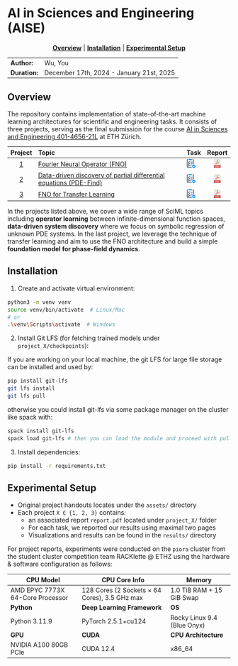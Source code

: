 # AI in Sciences and Engineering (AISE)

<div align="center">

**[Overview](#overview)** |
**[Installation](#installation)** |
**[Experimental Setup](#experimental-setup)**
</div>

<div align="center">
  <table>
    <tr>
      <td><strong>Author:</strong></td>
      <td>Wu, You</td>
    </tr>
    <tr>
      <td><strong>Duration:</strong></td>
      <td>December 17th, 2024 - January 21st, 2025</td>
    </tr>
  </table>
</div>


## Overview

The repository contains implementation of state-of-the-art machine learning architectures for scientific and engineering tasks. It consists of three projects, serving as the final submission for the course [AI in Sciences and Engineering 401-4656-21L](https://github.com/camlab-ethz/AI_Science_Engineering) at ETH Zürich.



| Project | Topic | Task | Report |
| :---: | :--- | :--- | :---: |
| [1](project_1/) | [Fourier Neural Operator (FNO)](https://arxiv.org/abs/2010.08895) | [<img src="assets/done_icon.png" alt="View Task" width="20"/>](assets/project-1-fno-on-1d-wave.pdf) | [<img src="assets/pdf_icon.png" alt="Download Report" width="20"/>](assets/project_1/report.pdf) |
| [2](project_2) | [Data-driven discovery of partial differential equations (PDE-Find)](https://www.science.org/doi/10.1126/sciadv.1602614) | [<img src="assets/done_icon.png" alt="View Task" width="20"/>](assets/project-2-pde-find.pdf) | [<img src="assets/pdf_icon.png" alt="Download Report" width="20"/>](assets/project_2/report.pdf) |
| [3](project_3) | [FNO for Transfer Learning](https://arxiv.org/abs/2306.00258v1) | [<img src="assets/done_icon.png" alt="View Task" width="20"/>](assets/project-3-phase-field-dynamics.pdf) | [<img src="assets/pdf_icon.png" alt="Download Report" width="20"/>](assets/project_3/report.pdf) |

In the projects listed above, we cover a wide range of SciML topics including **operator learning** between infinite-dimensional function spaces, **data-driven system discovery** where we focus on symbolic regression of unknown PDE systems. In the last project, we leverage the technique of transfer learning and aim to use the FNO architecture and build a simple **foundation model for phase-field dynamics**.


## Installation

1. Create and activate virtual environment:
```bash
python3 -m venv venv
source venv/bin/activate  # Linux/Mac
# or
.\venv\Scripts\activate  # Windows
```

2. Install Git LFS (for fetching trained models under `project_X/checkpoints`):

If you are working on your local machine, the git LFS for large file storage can be installed and used by:

```bash
pip install git-lfs
git lfs install
git lfs pull
```

otherwise you could install git-lfs via some package manager on the cluster like spack with:

```bash
spack install git-lfs
spack load git-lfs # then you can load the module and proceed with pulling LFS files
```

3. Install dependencies:

```bash
pip install -r requirements.txt
```

## Experimental Setup

- Original project handouts locates under the `assets/` directory
- Each project `X ∈ {1, 2, 3}` contains:
    - an associated report `report.pdf` located under `project_X/` folder
    - For each task, we reported our results using maximal two pages
    - Visualizations and results can be found in the `results/` directory


For project reports, experiments were conducted on the `piora` cluster from the student cluster competition team RACKlette @ ETHZ using the hardware & software configuration as follows:


| **CPU Model** | **CPU Core Info** | **Memory** |
|-------------|------------------|------------|
| AMD EPYC 7773X 64-Core Processor | 128 Cores (2 Sockets × 64 Cores), 3.5 GHz max | 1.0 TiB RAM + 15 GiB Swap |
| **Python** | **Deep Learning Framework** | **OS** |
| Python 3.11.9 | PyTorch 2.5.1+cu124 | Rocky Linux 9.4 (Blue Onyx) |
| **GPU** | **CUDA** | **CPU Architecture** |
| NVIDIA A100 80GB PCIe | CUDA 12.4 | x86_64 |